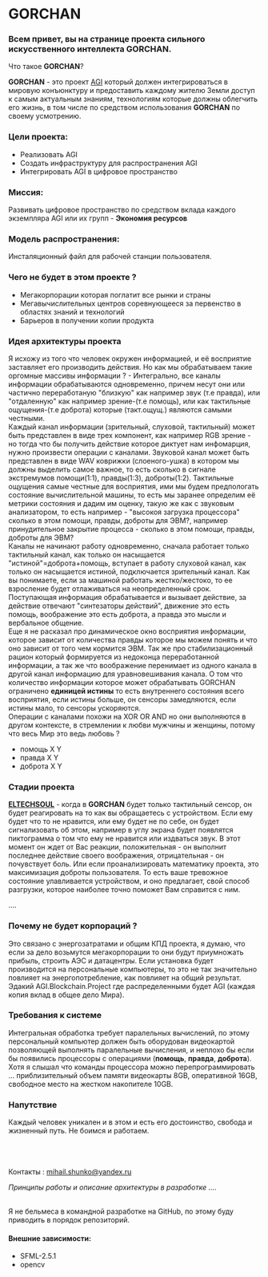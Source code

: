 # GORCHAN

### Всем привет, вы на странице проекта сильного искусственного интеллекта GORCHAN.
Что такое **GORCHAN**? <br>

**GORCHAN** - это проект [AGI](https://www.helenkapatsa.ru/silnyi-iskusstviennyi-intielliekt/) который должен интегрироваться в мировую конъюнктуру и предоставить каждому жителю Земли доступ к самым актуальным знаниям, технологиям которые должны облегчить его жизнь, в том числе по средством использования **GORCHAN** по своему усмотрению.



### Цели проекта:
* Реализовать AGI
* Создать инфраструктуру для распространения AGI
* Интегрировать AGI в цифровое пространство

### Миссия:
Развивать цифровое пространство по средством вклада каждого экземпляра AGI или их групп - **Экономия ресурсов**

### Модель распространения:
Инсталяционный файл для рабочей станции пользователя.

### Чего не будет в этом проекте ?
* Мегакорпорации которая поглатит все рынки и страны
* Мегавычислительных центров соревнующееся за первенство в областях знаний и технологий
* Барьеров в получении копии продукта

### Идея архитектуры проекта
Я исхожу из того что человек окружен информацией, и её восприятие заставляет его производить действия. Но как мы обрабатываем такие оргомные массивы информации ? - Интегрально, все каналы информации обрабатываются одновременно, причем несут они или частично переработаную "близкую" как например звук (т.е правда), или "отдаленную" как например зрение-(т.е помощь), или как тактильные ощущения-(т.е доброта) которые (такт.ощущ.) являются самыми честными.<br>
Каждый канал информации (зрительный, слуховой, тактильный) может быть представлен в виде трех компонент, как например RGB зрение - но тогда что бы получить действие которое диктует нам инфомарция, нужно произвести операции с каналами. Звуковой канал может быть представлен в виде WAV коврижки (слоеного-ушка) в котором мы должны выделить самое важное, то есть сколько в сигнале экстремумов помощи(1:1), правды(1:3), доброты(1:2). Тактильные ощущения самые честные для восприятия, ими мы будем предпологать состояние вычислительной машины, то есть мы заранее определим её метрики состояния и дадим им оценку, такую же как с звуковым анализатором, то есть например - "высокоя загрузка процессора" сколько в этом помощи, правды, доброты для ЭВМ?, например принудительное закрытие процесса - сколько в этом помощи, правды, доброты для ЭВМ?<br>
Каналы не начинают работу одновременно, сначала работает только тактильный канал, как только он насыщается "истиной"=доброта+помощь, вступает в работу слуховой канал, как только он насыщается истиной, подключается зрительный канал. Как вы понимаете, если за машиной работать жестко/жестоко, то ее взросление будет отлаживаться на неопределенный срок.<br>
Поступающая информация обрабатывается и вызывает действие, за действие отвечают "синтезаторы действий", движение это есть помощь, воображение это есть доброта, а правда это мысли и вербальное общение.<br>
Еще я не расказал про динамическое окно восприятия информации, которое зависит от количества правды которое мы можем понять и что оно зависит от того чем кормится ЭВМ. Так же про стабилизационный рацион который формируется из недоконца переработанной информации, а так же что воображение перенимает из одного канала в другой канал информацию для уравновешивания канала. О том что количество информации которое может обрабатывать GORCHAN ограничено **единицей истины** то есть внутреннего состояния всего восприятия, если истины больше, он сенсоры замедляются, если истины мало, то сенсоры ускоряются.<br>
Операции с каналами похожи на XOR OR AND но они выполняются в другом контексте, в стремлении к любви мужчины и женщины, потому что весь Мир это ведь любовь ?
* помощь  X Y
* правда  X Y 
* доброта X Y 

### Стадии проекта
**[ELTECHSOUL](Документация/eltechsoul.md)** - когда в **GORCHAN** будет только тактильный сенсор, он будет реагировать на то как вы обращаетесь с устройством. Если ему будет что то не нравится, или ему будет не по себе, он будет сигнализовать об этом, например в углу экрана будет появлятся пиктограмма о том что ему не нравится или издваться звук. В этот момент он ждет от Вас реакции, положительная - он выполнит последнее действие своего воображения, отрицательная - он почувствует боль. Или если проанализировать математику проекта, это максимизация доброты пользователя. То есть ваше тревожное состояние улавливается устройством, и оно предлагает, свой способ разгрузки, которое наиболее точно поможет Вам справится с ним.

....

### Почему не будет корпораций ?
Это связано с энергозатратами и общим КПД проекта, я думаю, что если за дело возьмутся мегакорпорации то они будут приумножать прибыль, строить АЭС и датацентры. Если установка будет производится на персональные компьютеры, то это не так значительно повлияет на энергопотребление, как повлияет на общий результат. Эдакий AGI.Blockchain.Project где распределенными будет AGI (каждая копия вклад в общее дело Мира).

### Требования к системе
Интегральная обработка требует паралельных вычислений, по этому персональный компьютер должен быть оборудован видеокартой позволяющей выполнять паралельные вычисления, и неплохо бы если бы появились процессоры с операциями (**помощь**, **правда**, **доброта**). Хотя я слышал что команды процессора можно перепрограммировать ... приблизительный объем памяти видеокарты 8GB, оперативной 16GB, свободное место на жестком накопителе 10GB.


### Напутствие
Каждый человек уникален и в этом и есть его достоинство, свобода и жизненный путь. Не боимся и работаем.

<br><br><br>
Контакты : mihail.shunko@yandex.ru


_Принципы работы и описание архитектуры в разработке ...._

<br>
Я не бельмеса в командной разработке на GitHub, по этому буду приводить в порядок репозиторий.<br>

#### Внешние зависимости:
* SFML-2.5.1  
* opencv
 
